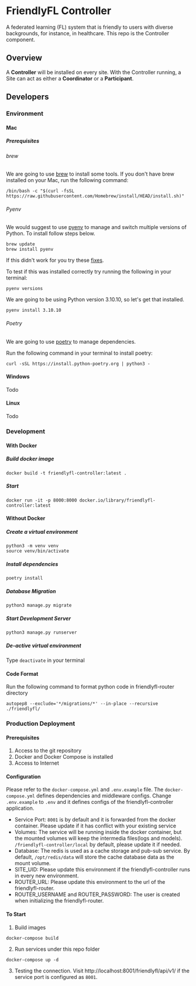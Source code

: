 # FriendlyFL Controller

A federated learning (FL) system that is friendly to users with diverse backgrounds,
for instance, in healthcare. This repo is the Controller component.

## Overview

A **Controller** will be installed on every site. With the Controller running,
a Site can act as either a **Coordinator** or a **Participant**.

## Developers

### Environment

#### Mac

##### Prerequisites

###### brew

We are going to use [brew](https://brew.sh/) to install some tools. If you don't have brew installed on your Mac, run
the following command:

```shell
/bin/bash -c "$(curl -fsSL https://raw.githubusercontent.com/Homebrew/install/HEAD/install.sh)"
```

###### Pyenv

We would suggest to use [pyenv](https://github.com/pyenv/pyenv) to manage and switch multiple versions of Python.
To install follow steps below.

```shell
brew update
brew install pyenv
```

If this didn't work for you try these [fixes](https://github.com/pyenv/pyenv#homebrew-in-macos).

To test if this was installed correctly try running the following in your terminal:

```shell
pyenv versions
```

We are going to be using Python version 3.10.10, so let's get that installed.

```shell
pyenv install 3.10.10
```

###### Poetry

We are going to use [poetry](https://python-poetry.org/) to manage dependencies.

Run the following command in your terminal to install poetry:

```shell
curl -sSL https://install.python-poetry.org | python3 -
```

#### Windows

Todo

#### Linux

Todo

### Development

#### With Docker

##### Build docker image

```shell
docker build -t friendlyfl-controller:latest .
```

##### Start

```shell
docker run -it -p 8000:8000 docker.io/library/friendlyfl-controller:latest
```

#### Without Docker

##### Create a virtual environment

```shell
python3 -m venv venv
source venv/bin/activate
```

##### Install dependencies

```shell
poetry install
```

##### Database Migration

```shell
python3 manage.py migrate
```

##### Start Development Server

```shell
python3 manage.py runserver
```

##### De-active virtual environment

Type `deactivate` in your terminal

#### Code Format

Run the following command to format python code in friendlyfl-router directory

```shell
autopep8 --exclude='*/migrations/*' --in-place --recursive ./friendlyfl/
```

### Production Deployment

#### Prerequisites

1. Access to the git repository
2. Docker and Docker Compose is installed
3. Access to Internet

#### Configuration

Please refer to the `docker-compose.yml` and `.env.example` file. The `docker-compose.yml` defines dependencies and
middleware configs.
Change `.env.example` to `.env` and it defines configs of the friendlyfl-controller application.

* Service Port: `8001` is by default and it is forwarded from the docker container. Please update if it has conflict
  with your existing service
* Volumes: The service will be running inside the docker container, but the mounted volumes will keep the intermedia
  files(logs and models). `/friendlyfl-controller/local` by default, please update it if needed.
* Database: The redis is used as a cache storage and pub-sub service. By default, `/opt/redis/data` will store the cache
  database data as the mount
  volume.
* SITE_UID: Please update this environment if the friendlyfl-controller runs in every new environment.
* ROUTER_URL: Please update this environment to the url of the friendlyfl-router. 
* ROUTER_USERNAME and ROUTER_PASSWORD: The user is created when initializing the friendlyfl-router.

#### To Start

1. Build images

```shell
docker-compose build
```

2. Run services under this repo folder

```shell
docker-compose up -d
```

3. Testing the connection. Visit http://localhost:8001/friendlyfl/api/v1/ if the service port is configured as `8001`.

